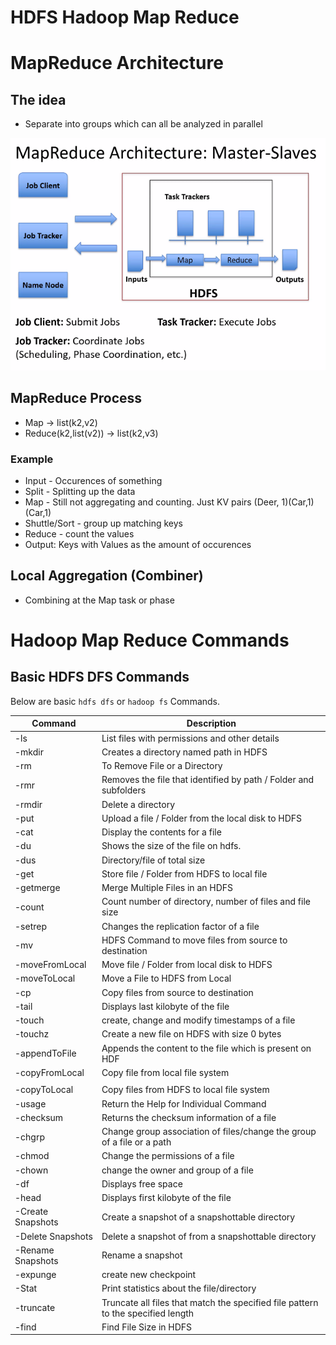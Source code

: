 # HDFS Hadoop Map Reduce

# MapReduce Architecture

## The idea

- Separate into groups which can all be analyzed in parallel

![Untitled](LESSONS/Untitled%2030.png)

## MapReduce Process

- Map → list(k2,v2)
- Reduce(k2,list(v2)) → list(k2,v3)

### Example

- Input - Occurences of something
- Split - Splitting up the data
- Map - Still not aggregating and counting.  Just KV pairs (Deer, 1)(Car,1)(Car,1)
- Shuttle/Sort - group up matching keys
- Reduce - count the values
- Output: Keys with Values as the amount of occurences

## Local Aggregation (Combiner)

- Combining at the Map task or phase

# Hadoop Map Reduce Commands

## Basic HDFS DFS Commands

Below are basic `hdfs dfs` or `hadoop fs` Commands.

| Command | Description |
| --- | --- |
| -ls | List files with permissions and other details |
| -mkdir | Creates a directory named path in HDFS |
| -rm | To Remove File or a Directory |
| -rmr | Removes the file that identified by path / Folder and subfolders |
| -rmdir | Delete a directory |
| -put | Upload a file / Folder from the local disk to HDFS |
| -cat | Display the contents for a file |
| -du | Shows the size of the file on hdfs. |
| -dus | Directory/file of total size |
| -get | Store file / Folder from HDFS to local file |
| -getmerge | Merge Multiple Files in an HDFS |
| -count | Count number of directory, number of files and file size |
| -setrep | Changes the replication factor of a file |
| -mv | HDFS Command to move files from source to destination |
| -moveFromLocal | Move file / Folder from local disk to HDFS |
| -moveToLocal | Move a File to HDFS from Local |
| -cp | Copy files from source to destination |
| -tail | Displays last kilobyte of the file |
| -touch | create, change and modify timestamps of a file |
| -touchz | Create a new file on HDFS with size 0 bytes |
| -appendToFile | Appends the content to the file which is present on HDF |
| -copyFromLocal | Copy file from local file system |
|  |  |
| -copyToLocal | Copy files from HDFS to local file system |
| -usage | Return the Help for Individual Command |
| -checksum | Returns the checksum information of a file |
| -chgrp | Change group association of files/change the group of a file or a path |
| -chmod | Change the permissions of a file |
| -chown | change the owner and group of a file |
| -df | Displays free space |
| -head | Displays first kilobyte of the file |
| -Create Snapshots | Create a snapshot of a snapshottable directory |
| -Delete Snapshots | Delete a snapshot of from a snapshottable directory |
| -Rename Snapshots | Rename a snapshot |
| -expunge | create new checkpoint |
| -Stat | Print statistics about the file/directory |
| -truncate | Truncate all files that match the specified file pattern to the specified length |
| -find | Find File Size in HDFS |